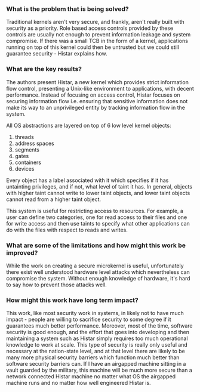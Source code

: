 ### What is the problem that is being solved?

Traditional kernels aren't very secure, and frankly, aren't really built with security as a priority. Role based access controls provided by these controls are usually not enough to prevent information leakage and system compromise. If there was a small TCB in the form of a kernel, applications running on top of this kernel could then be untrusted but we could still guarantee security - Histar explains how.

### What are the key results?

The authors present Histar, a new kernel which provides strict information flow control, presenting a Unix-like environment to applications, with decent performance. Instead of focusing on access control, Histar focuses on securing information flow i.e. ensuring that sensitive information does not make its way to an unprivileged entity by tracking information flow in the system. 

All OS abstractions are layered on top of 6 low level kernel objects:

1. threads
2. address spaces
3. segments
4. gates
5. containers
6. devices

Every object has a label associated with it which specifies if it has untainting privileges, and if not, what level of taint it has. In general, objects with higher taint cannot write to lower taint objects, and lower taint objects cannot read from a higher taint object.

This system is useful for restricting access to resources. For example, a user can define two categories, one for read access to their files and one for write access and then use taints to specify what other applications can do with the files with respect to reads and writes.

### What are some of the limitations and how might this work be improved?

While the work on creating a secure microkernel is useful, unfortunately there exist well understood hardware level attacks which nevertheless can compromise the system. Without enough knowledge of hardware, it's hard to say how to prevent those attacks well.

### How might this work have long term impact?

This work, like most security work in systems, in likely not to have much impact - people are willing to sacrifice security to some degree if it guarantees much better performance. Moreover, most of the time, software security is good enough, and the effort that goes into developing and then maintaining a system such as Histar simply requires too much operational knowledge to work at scale. This type of security is really only useful and necessary at the nation-state level, and at that level there are likely to be many more physical security barriers which function much better than software security barriers can. If I have an airgapped machine sitting in a vault guarded by the military, this machine will be much more secure than a network connected Histar machine no matter what OS the airgapped machine runs and no matter how well engineered Histar is.